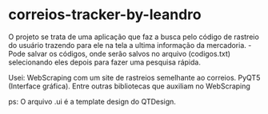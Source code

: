 # correios-tracker-by-leandro

O projeto se trata de uma aplicação que faz a busca pelo código de rastreio do usuário trazendo para ele na tela a ultima informação da mercadoria.
-Pode salvar os códigos, onde serão salvos no arquivo (codigos.txt) selecionando eles depois para fazer uma pesquisa rápida.

Usei:
WebScraping com um site de rastreios semelhante ao correios.
PyQT5 (Interface gráfica).
Entre outras bibliotecas que auxiliam no WebScraping

ps: O arquivo .ui é a template design do QTDesign.

